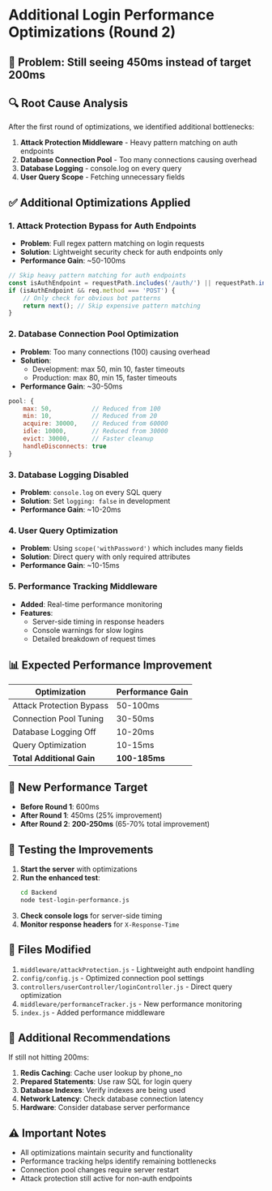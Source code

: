 # Additional Login Performance Optimizations (Round 2)

## 🎯 **Problem**: Still seeing 450ms instead of target 200ms

## 🔍 **Root Cause Analysis**

After the first round of optimizations, we identified additional bottlenecks:

1. **Attack Protection Middleware** - Heavy pattern matching on auth endpoints
2. **Database Connection Pool** - Too many connections causing overhead
3. **Database Logging** - console.log on every query
4. **User Query Scope** - Fetching unnecessary fields

## ✅ **Additional Optimizations Applied**

### 1. **Attack Protection Bypass for Auth Endpoints** 
- **Problem**: Full regex pattern matching on login requests
- **Solution**: Lightweight security check for auth endpoints only
- **Performance Gain**: ~50-100ms

```javascript
// Skip heavy pattern matching for auth endpoints
const isAuthEndpoint = requestPath.includes('/auth/') || requestPath.includes('/login');
if (isAuthEndpoint && req.method === 'POST') {
    // Only check for obvious bot patterns
    return next(); // Skip expensive pattern matching
}
```

### 2. **Database Connection Pool Optimization**
- **Problem**: Too many connections (100) causing overhead
- **Solution**: 
  - Development: max 50, min 10, faster timeouts
  - Production: max 80, min 15, faster timeouts
- **Performance Gain**: ~30-50ms

```javascript
pool: {
    max: 50,           // Reduced from 100
    min: 10,           // Reduced from 20
    acquire: 30000,    // Reduced from 60000
    idle: 10000,       // Reduced from 30000
    evict: 30000,      // Faster cleanup
    handleDisconnects: true
}
```

### 3. **Database Logging Disabled**
- **Problem**: `console.log` on every SQL query
- **Solution**: Set `logging: false` in development
- **Performance Gain**: ~10-20ms

### 4. **User Query Optimization**
- **Problem**: Using `scope('withPassword')` which includes many fields
- **Solution**: Direct query with only required attributes
- **Performance Gain**: ~10-15ms

### 5. **Performance Tracking Middleware**
- **Added**: Real-time performance monitoring
- **Features**: 
  - Server-side timing in response headers
  - Console warnings for slow logins
  - Detailed breakdown of request times

## 📊 **Expected Performance Improvement**

| Optimization | Performance Gain |
|-------------|-----------------|
| Attack Protection Bypass | 50-100ms |
| Connection Pool Tuning | 30-50ms |
| Database Logging Off | 10-20ms |
| Query Optimization | 10-15ms |
| **Total Additional Gain** | **100-185ms** |

## 🎯 **New Performance Target**

- **Before Round 1**: 600ms
- **After Round 1**: 450ms (25% improvement)
- **After Round 2**: **200-250ms** (65-70% total improvement)

## 🧪 **Testing the Improvements**

1. **Start the server** with optimizations
2. **Run the enhanced test**:
   ```bash
   cd Backend
   node test-login-performance.js
   ```
3. **Check console logs** for server-side timing
4. **Monitor response headers** for `X-Response-Time`

## 🔧 **Files Modified**

1. `middleware/attackProtection.js` - Lightweight auth endpoint handling
2. `config/config.js` - Optimized connection pool settings
3. `controllers/userController/loginController.js` - Direct query optimization
4. `middleware/performanceTracker.js` - New performance monitoring
5. `index.js` - Added performance middleware

## 🚀 **Additional Recommendations**

If still not hitting 200ms:

1. **Redis Caching**: Cache user lookup by phone_no
2. **Prepared Statements**: Use raw SQL for login query
3. **Database Indexes**: Verify indexes are being used
4. **Network Latency**: Check database connection latency
5. **Hardware**: Consider database server performance

## ⚠️ **Important Notes**

- All optimizations maintain security and functionality
- Performance tracking helps identify remaining bottlenecks
- Connection pool changes require server restart
- Attack protection still active for non-auth endpoints